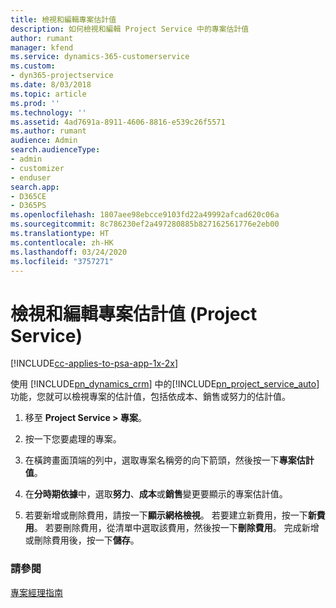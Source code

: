 ```yaml
---
title: 檢視和編輯專案估計值
description: 如何檢視和編輯 Project Service 中的專案估計值
author: rumant
manager: kfend
ms.service: dynamics-365-customerservice
ms.custom:
- dyn365-projectservice
ms.date: 8/03/2018
ms.topic: article
ms.prod: ''
ms.technology: ''
ms.assetid: 4ad7691a-8911-4606-8816-e539c26f5571
ms.author: rumant
audience: Admin
search.audienceType:
- admin
- customizer
- enduser
search.app:
- D365CE
- D365PS
ms.openlocfilehash: 1807aee98ebcce9103fd22a49992afcad620c06a
ms.sourcegitcommit: 8c786230ef2a497280885b827162561776e2eb00
ms.translationtype: HT
ms.contentlocale: zh-HK
ms.lasthandoff: 03/24/2020
ms.locfileid: "3757271"
---
```

# <a name="view-and-edit-project-estimates-project-service"></a>檢視和編輯專案估計值 (Project Service)

[!INCLUDE[cc-applies-to-psa-app-1x-2x](../includes/cc-applies-to-psa-app-1x-2x.md)]

使用 [!INCLUDE[pn_dynamics_crm](../includes/pn-dynamics-crm.md)] 中的[!INCLUDE[pn_project_service_auto](../includes/pn-project-service-auto.md)]功能，您就可以檢視專案的估計值，包括依成本、銷售或努力的估計值。  
  
1.  移至 **Project Service > 專案**。  
  
2.  按一下您要處理的專案。  
  
3.  在橫跨畫面頂端的列中，選取專案名稱旁的向下箭頭，然後按一下**專案估計值**。  
  
4.  在**分時期依據**中，選取**努力**、**成本**或**銷售**變更要顯示的專案估計值。  
  
5.  若要新增或刪除費用，請按一下**顯示網格檢視**。 若要建立新費用，按一下**新費用**。 若要刪除費用，從清單中選取該費用，然後按一下**刪除費用**。 完成新增或刪除費用後，按一下**儲存**。  
  
### <a name="see-also"></a>請參閱  
 [專案經理指南](../project-service/project-manager-guide.md)
